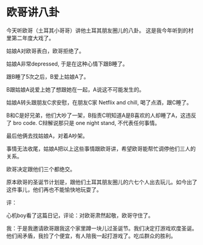 # 欧哥讲八卦


今天听欧哥（土耳其小哥哥）讲他土耳其朋友圈儿的八卦。 这是我今年听到的村里第二年度大戏了。

姑娘A对欧哥表白，欧哥拒绝了。

姑娘A非常depressed, 于是在这种心情下跟B睡了。

跟B睡了5次之后，B爱上姑娘A了。

B跟姑娘A说爱上她了想跟她在一起，A说这不可能发生的。

姑娘A转头跟朋友C求安慰，在朋友C家 Netflix and chill, 喝了点酒，跟C睡了。

B和C是好兄弟，他们大吵了一架，B指责C明知道A是B喜欢的人却睡了A，这违反了 bro code. C辩解说那只是 one night stand, 不代表任何事情。

最后他俩去找姑娘A，对着A吵架。

事情无法收尾，姑娘A把以上这些事情跟欧哥讲，希望欧哥能帮忙调停他们三人的关系。

欧哥决定跟他们三个都绝交。

原本欧哥的圣诞节计划是，跟他们土耳其朋友圈儿的六七个人出去玩儿。如今出了这件事儿，他们再也不能愉快地玩耍了。

评：

心机boy看了这篇日记，评论：对欧哥肃然起敬，欧哥守住了。

我：于是我邀请欧哥跟我这个家里蹲一块儿过圣诞节。我们决定打游戏欢度圣诞。他们闹矛盾，我捡了个便宜，有人陪我一起打游戏了。吃瓜群众的胜利。

